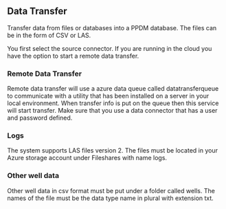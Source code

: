 ﻿## Data Transfer
Transfer data from files or databases into a PPDM database. The files can be in the form of CSV or
LAS.

You first select the source connector. If you are running in the cloud you have the option to start
a remote data transfer.

### Remote Data Transfer
Remote data transfer will use a azure data queue called datatransferqueue to communicate with a 
utility that has been installed on a server in your local environment. When transfer info is put 
on the queue then this service will start transfer. Make sure that you use a data connector 
that has a user and password defined.

### Logs
The system supports LAS files version 2. The files must be located in your Azure storage account under
Fileshares with name logs.

### Other well data
Other well data in csv format must be put under a folder called wells. The names of the file must
be the data type name in plural with extension txt.

